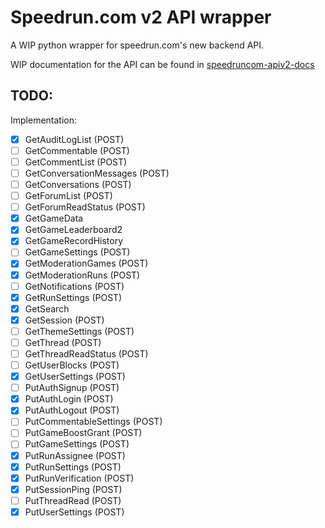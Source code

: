 # Speedrun.com v2 API wrapper

A WIP python wrapper for speedrun.com's new backend API.

WIP documentation for the API can be found in [speedruncom-apiv2-docs](https://github.com/ManicJamie/speedruncom-apiv2-docs)

## TODO:
Implementation:
- [x] GetAuditLogList (POST)
- [ ] GetCommentable (POST)
- [ ] GetCommentList (POST)
- [ ] GetConversationMessages (POST)
- [ ] GetConversations (POST)
- [ ] GetForumList (POST)
- [ ] GetForumReadStatus (POST)
- [x] GetGameData
- [x] GetGameLeaderboard2
- [x] GetGameRecordHistory
- [ ] GetGameSettings (POST)
- [x] GetModerationGames (POST)
- [x] GetModerationRuns (POST)
- [ ] GetNotifications (POST)
- [x] GetRunSettings (POST)
- [x] GetSearch
- [x] GetSession (POST)
- [ ] GetThemeSettings (POST)
- [ ] GetThread (POST)
- [ ] GetThreadReadStatus (POST)
- [ ] GetUserBlocks (POST)
- [x] GetUserSettings (POST)
- [ ] PutAuthSignup (POST)
- [x] PutAuthLogin (POST)
- [x] PutAuthLogout (POST)
- [ ] PutCommentableSettings (POST)
- [ ] PutGameBoostGrant (POST)
- [ ] PutGameSettings (POST)
- [x] PutRunAssignee (POST)
- [x] PutRunSettings (POST)
- [x] PutRunVerification (POST)
- [x] PutSessionPing (POST)
- [ ] PutThreadRead (POST)
- [x] PutUserSettings (POST)